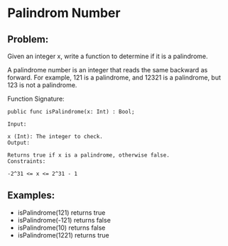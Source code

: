 # Palindrom Number

## Problem:

Given an integer x, write a function to determine if it is a palindrome.

A palindrome number is an integer that reads the same backward as forward. For example, 121 is a palindrome, and 12321 is a palindrome, but 123 is not a palindrome.

Function Signature:

```motoko
public func isPalindrome(x: Int) : Bool;
```

```plaintext
Input:

x (Int): The integer to check.
Output:

Returns true if x is a palindrome, otherwise false.
Constraints:

-2^31 <= x <= 2^31 - 1
```

## Examples:

- isPalindrome(121) returns true
- isPalindrome(-121) returns false
- isPalindrome(10) returns false
- isPalindrome(1221) returns true

